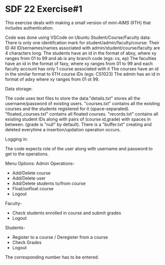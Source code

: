 # SDF 22 Exercise#1

This exercise deals with making a small version of _mini-AIMS_ (IITH) that includes authentication.

Code was done using VSCode on Ubuntu
Student/Course/Faculty data:
There is only one identifcation mark for student/admin/faculty/course: Their ID
All ID/sernames/names associated with admin/student/course/faculty are 4 characters long.
The students have an id in the format of abxy, where xy ranges from 01 to 99 and ab is any branch code (egs: cs, ep)
The faculties have an id in the format of faxy, where xy ranges from 01 to 99 and each faculty account has only 1 course associated with it
The courses have an id in the similar format to IITH course IDs (egs: CS1023)
The admin has an id in format of adxy where xy ranges from 01 ot 99. 

Data storage:

The code uses text files to store the data."details.txt" stores all the username/password of existing users. "courses.txt" contains all the existing
courses and the students registered for it (space-separated). "floated_courses.txt" contains all floated courses. "records.txt" contains all existing
student IDs along with pairs of (course id,grade) with spaces in between. (grade is "null" by default). There is a "buffer.txt" creating and deleted
everytime a insertion/updation operation occurs.

Logging in:

The code expects role of the user along with username and password to get to the operations.

Menu Options:
Admin Operations-
* Add/Delete course
* Add/Delete user
* Add/Delete students to/from course
* Float/unfloat course
* Logout

Faculty-
* Check students enrolled in course and submit grades
* Logout

Students-
* Register to a course / Deregister from a course
* Check Grades 
* Logout 

The corresponding number has to be entered.
